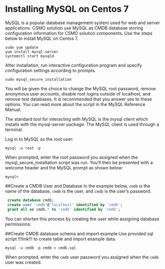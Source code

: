 # Installing MySQL on Centos 7
MySQL is a popular database management system used for web and server applications. CSMO solution use MySQL as CMDB database storing configuration information for CSMO solution components. Use the steps below to install MySQL on Centos 7.


	sudo yum update
	yum install mysql-server
	systemctl start mysqld

After installation, run interactive configuration program and specify configuration settings according to prompts.

	sudo mysql_secure_installation

You will be given the choice to change the MySQL root password, remove anonymous user accounts, disable root logins outside of localhost, and remove test databases. It is recommended that you answer yes to these options. You can read more about the script in the MySQL Reference Manual.

The standard tool for interacting with MySQL is the mysql client which installs with the mysql-server package. The MySQL client is used through a terminal.

Log in to MySQL as the root user:


	mysql -u root -p

When prompted, enter the root password you assigned when the mysql_secure_installation script was run.
You’ll then be presented with a welcome header and the MySQL prompt as shown below:

	mysql>

##Create a CMDB User and Database
In the example below, `cmdb` is the name of the database, `cmdb` is the user, and `cmdb` is the user’s password.

```sql
 create database cmdb;
 create user 'cmdb'@'localhost' identified by 'cmdb';
 grant all on cmdb.* to 'cmdb' identified by 'cmdb';
```

You can shorten this process by creating the user while assigning database permissions:

##Create CMDB database schema and import example
Use provided sql script !!!link!!! to create table and import example data.

	mysql -u cmdb -p cmdb < cmdb.sql

When prompted, enter the `cmdb` user password you assigned when the `cmdb` user was created.

